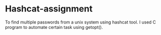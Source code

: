 # Hashcat-assignment
To find multiple passwords from a unix system using hashcat tool. I used C program to automate certain task using getopt().
